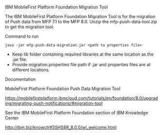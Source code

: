 IBM MobileFirst Platform Foundation Migration Tool

The IBM MobileFirst Platform Foundation Migration Tool is for the migration of Push data from MFP 7.1 to the MFP 8.0.
Unzip the mfp-push-data-tool.zip to get the migration tool.

Command to run

``` 
java -jar mfp-push-data-migration.jar <path to properties file>
```
* Keep lib folder containing required libraries at the same location as the .jar file. 
* Provide migration.properties file path if .jar and properties files are at different locations.

Documentation

MobileFirst Platform Foundation Push Data Migration Tool 

https://mobilefirstplatform.ibmcloud.com/tutorials/en/foundation/8.0/upgrading/migrating-push-notifications/#migration-tool

See the IBM MobileFirst Platform Foundation section of IBM Knowledge Center

http://ibm.biz/knowctr#SSHS8R_8.0.0/wl_welcome.html
